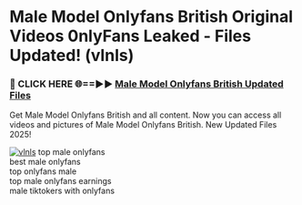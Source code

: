 # Male Model Onlyfans British Original Videos 0nlyFans Leaked - Files Updated! (vlnls)

<h3>🔴 CLICK HERE 🌐==►► <a href="https://tinyurl.com/4seja8ks" rel="nofollow">Male Model Onlyfans British Updated Files</a></h3>

Get Male Model Onlyfans British and all content. Now you can access all videos and pictures of Male Model Onlyfans British. New Updated Files 2025!

[![vlnls](https://i.imgur.com/EWjZXRe.gif)](https://tinyurl.com/4seja8ks)
top male onlyfans<br>
best male onlyfans<br>
top onlyfans male<br>
top male onlyfans earnings<br>
male tiktokers with onlyfans